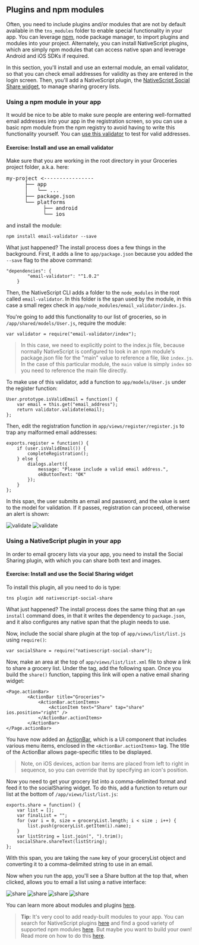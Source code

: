 ## Plugins and npm modules

Often, you need to include plugins and/or modules that are not by default available in the `tns_modules` folder to enable special functionality in your app. You can leverage [npm](https://www.npmjs.com/), node package manager, to import plugins and modules into your project. Alternately, you can install NativeScript plugins, which are simply npm modules that can access native span and leverage Android and iOS SDKs if required. 

In this section, you'll install and use an external module, an email validator, so that you can check email addresses for validity as they are entered in the login screen. Then, you'll add a NativeScript plugin, the [NativeScript Social Share widget](https://www.npmjs.com/package/nativescript-social-share), to manage sharing grocery lists. 

### Using a npm module in your app

It would be nice to be able to make sure people are entering well-formatted email addresses into your app in the registration screen, so you can use a basic npm module from the npm registry to avoid having to write this functionality yourself. You can [use this validator](https://www.npmjs.com/package/email-validator) to test for valid addresses.

<h4 class="exercise-start">
    <b>Exercise</b>: Install and use an email validator
</h4>

Make sure that you are working in the root directory in your Groceries project folder, a.k.a. here:

<pre><span><div class="respanBlock"><div ><span style="margin-left: 0px !important;"><span>my-project &lt;----------------</span></span></div><div><span><span>&nbsp;&nbsp;&nbsp;&nbsp;</span><span style="margin-left: 16px !important;"><span>├── app</span></span></span></div><div ><span><span>&nbsp;&nbsp;&nbsp;&nbsp;</span><span style="margin-left: 16px !important;"><span>│&nbsp;&nbsp; └── ...</span></span></span></div><div><span><span>&nbsp;&nbsp;&nbsp;&nbsp;</span><span style="margin-left: 16px !important;"><span>├── package.json</span></span></span></div><div ><span><span>&nbsp;&nbsp;&nbsp;&nbsp;</span><span style="margin-left: 16px !important;"><span>└── platforms</span></span></span></div><div><span><span>&nbsp;&nbsp;&nbsp;&nbsp;&nbsp;&nbsp;&nbsp;&nbsp;</span><span style="margin-left: 32px !important;"><span>├── android</span></span></span></div><div ><span><span>&nbsp;&nbsp;&nbsp;&nbsp;&nbsp;&nbsp;&nbsp;&nbsp;</span><span style="margin-left: 32px !important;"><span>└── ios</span></span></span></div></div></span></pre>

and install the module:

```
npm install email-validator --save
```
What just happened? The install process does a few things in the background. First, it adds a line to `app/package.json` because you added the `--save` flag to the above command:

```
"dependencies": {
		"email-validator": "^1.0.2"
	}
```
Then, the NativeScript CLI adds a folder to the `node_modules` in the root called `email-validator`. In this folder is the span used by the module, in this case a small regex check in `app/node_modules/email_validator/index.js`. 

You're going to add this functionality to our list of groceries, so in `/app/shared/models/User.js`, require the module:

```
var validator = require("email-validator/index");

```

>In this case, we need to explicitly point to the index.js file, because normally NativeScript is configured to look in an npm module's package.json file for the "main" value to reference a file, like `index.js`. In the case of this particular module, the `main` value is simply `index` so you need to reference the main file directly.

To make use of this validator, add a function to `app/models/User.js` under the register function:

```
User.prototype.isValidEmail = function() {
	var email = this.get("email_address");
	return validator.validate(email);
};
```
Then, edit the registration function in `app/views/register/register.js` to trap any malformed email addresses:

```
exports.register = function() {
	if (user.isValidEmail()) {
		completeRegistration();
	} else {
		dialogs.alert({
			message: "Please include a valid email address.",
			okButtonText: "OK"
		});
	}
};
```
In this span, the user submits an email and password, and the value is sent to the model for validation. If it passes, registration can proceed, otherwise an alert is shown:

![validate](images/email-validate-ios.png)
![validate](images/email-validate-android.png) 

<div class="exercise-end"></div>

### Using a NativeScript plugin in your app

In order to email grocery lists via your app, you need to install the Social Sharing plugin, with which you can share both text and images. 

<h4 class="exercise-start">
    <b>Exercise</b>: Install and use the Social Sharing widget
</h4>

To install this plugin, all you need to do is type:

```
tns plugin add nativescript-social-share
```
What just happened? The install process does the same thing that an `npm install` command does, in that it writes the dependency to `package.json`, and it also configures any native span that the plugin needs to use. 

Now, include the social share plugin at the top of `app/views/list/list.js` using `require()`:

```
var socialShare = require("nativescript-social-share");
```

Now, make an area at the top of `app/views/list/list.xml` file to show a link to share a grocery list. Under the <Page> tag, add the following span. Once you build the `share()` function, tapping this link will open a native email sharing widget:

```
<Page.actionBar>
		<ActionBar title="Groceries">
			<ActionBar.actionItems>
				<ActionItem text="Share" tap="share" ios.position="right" />
			</ActionBar.actionItems>
		</ActionBar>
</Page.actionBar>
```
You have now added an [ActionBar](https://docs.nativescript.org/ApiReference/ui/action-bar/ActionBar), which is a UI component that includes various menu items, enclosed in the `<ActionBar.actionItems>` tag. The title of the ActionBar allows page-specific titles to be displayed.

>Note, on iOS devices, action bar items are placed from left to right in sequence, so you can override that by specifying an icon's position.

Now you need to get your grocery list into a comma-delimited format and feed it to the socialSharing widget. To do this, add a function to return our list at the bottom of `/app/views/list/list.js`:

```
exports.share = function() {
	var list = [];
	var finalList = "";
	for (var i = 0, size = groceryList.length; i < size ; i++) {
		list.push(groceryList.getItem(i).name);
	}
	var listString = list.join(", ").trim();
	socialShare.shareText(listString);
};
```
With this span, you are taking the `name` key of your groceryList object and converting it to a comma-delimited string to use in an email.

<div class="exercise-end"></div>


Now when you run the app, you'll see a Share button at the top that, when clicked, allows you to email a list using a native interface:

![share](images/share-view-ios.png)
![share](images/share-email-ios.png)
![share](images/share-view-android.png)
![share](images/share-email-android.png)

You can learn more about modules and plugins [here](https://www.nativescript.org/blog/using-npm-modules-and-nativescript-plugins).

>**Tip:** It's very cool to add ready-built modules to your app. You can search for NativeScript plugins [here](https://www.npmjs.com/search?q=nativescript) and find a good variety of supported npm modules [here](https://github.com/NativeScript/NativeScript/wiki/supported-npm-modules). But maybe you want to build your own! Read more on how to do this [here](http://developer.telerik.com/featured/building-your-own-nativescript-modules-for-npm/).

